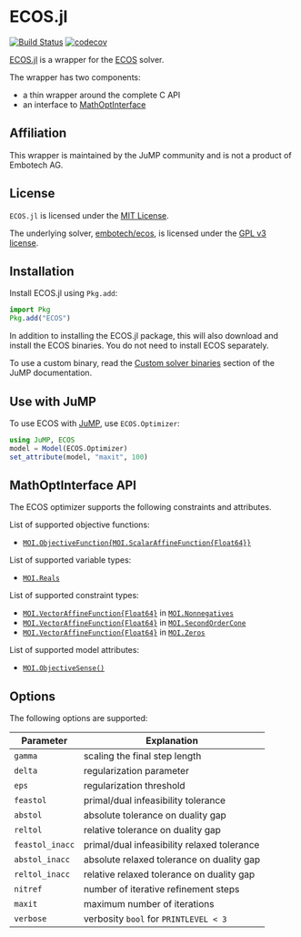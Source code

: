 # ECOS.jl

[![Build Status](https://github.com/jump-dev/ECOS.jl/actions/workflows/ci.yml/badge.svg?branch=master)](https://github.com/jump-dev/ECOS.jl/actions?query=workflow%3ACI)
[![codecov](https://codecov.io/gh/jump-dev/ECOS.jl/branch/master/graph/badge.svg)](https://codecov.io/gh/jump-dev/ECOS.jl)

[ECOS.jl](https://github.com/jump-dev/ECOS.jl) is a wrapper for the
[ECOS](https://github.com/embotech/ecos) solver.

The wrapper has two components:

 * a thin wrapper around the complete C API
 * an interface to [MathOptInterface](https://github.com/jump-dev/MathOptInterface.jl)

## Affiliation

This wrapper is maintained by the JuMP community and is not a product of
Embotech AG.

## License

`ECOS.jl` is licensed under the [MIT License](https://github.com/jump-dev/ECOS.jl/blob/master/LICENSE.md).

The underlying solver, [embotech/ecos](https://github.com/embotech/ecos), is
licensed under the [GPL v3 license](https://github.com/embotech/ecos/blob/develop/COPYING).

## Installation

Install ECOS.jl using `Pkg.add`:
```julia
import Pkg
Pkg.add("ECOS")
```

In addition to installing the ECOS.jl package, this will also download and
install the ECOS binaries. You do not need to install ECOS separately.

To use a custom binary, read the [Custom solver binaries](https://jump.dev/JuMP.jl/stable/developers/custom_solver_binaries/)
section of the JuMP documentation.

## Use with JuMP

To use ECOS with [JuMP](https://github.com/jump-dev/JuMP.jl), use
`ECOS.Optimizer`:
```julia
using JuMP, ECOS
model = Model(ECOS.Optimizer)
set_attribute(model, "maxit", 100)
```

## MathOptInterface API

The ECOS optimizer supports the following constraints and attributes.

List of supported objective functions:

 * [`MOI.ObjectiveFunction{MOI.ScalarAffineFunction{Float64}}`](@ref)

List of supported variable types:

 * [`MOI.Reals`](@ref)

List of supported constraint types:

 * [`MOI.VectorAffineFunction{Float64}`](@ref) in [`MOI.Nonnegatives`](@ref)
 * [`MOI.VectorAffineFunction{Float64}`](@ref) in [`MOI.SecondOrderCone`](@ref)
 * [`MOI.VectorAffineFunction{Float64}`](@ref) in [`MOI.Zeros`](@ref)

List of supported model attributes:

 * [`MOI.ObjectiveSense()`](@ref)

## Options

The following options are supported:

| Parameter       | Explanation                                 |
| --------------- | ------------------------------------------- |
| `gamma`         | scaling the final step length               |
| `delta`         | regularization parameter                    |
| `eps`           | regularization threshold                    |
| `feastol`       | primal/dual infeasibility tolerance         |
| `abstol`        | absolute tolerance on duality gap           |
| `reltol`        | relative tolerance on duality gap           |
| `feastol_inacc` | primal/dual infeasibility relaxed tolerance |
| `abstol_inacc`  | absolute relaxed tolerance on duality gap   |
| `reltol_inacc`  | relative relaxed tolerance on duality gap   |
| `nitref`        | number of iterative refinement steps        |
| `maxit`         | maximum number of iterations                |
| `verbose`       | verbosity `bool` for `PRINTLEVEL < 3`       |
